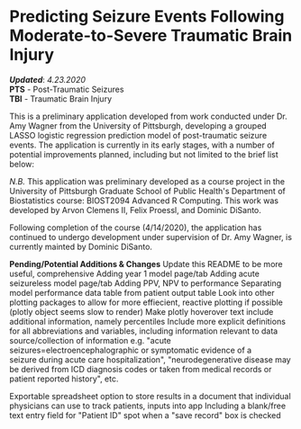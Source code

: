 # Predicting Seizure Events Following Moderate-to-Severe Traumatic Brain Injury
***Updated***: *4.23.2020*  
**PTS** - Post-Traumatic Seizures  
**TBI** - Traumatic Brain Injury

This is a preliminary application developed from work conducted under Dr. Amy Wagner from the University of Pittsburgh, developing a grouped LASSO logistic regression prediction model of post-traumatic seizure events. The application is currently in its early stages, with a number of potential improvements planned, including but not limited to the brief list below:

*N.B.* This application was preliminary developed as a course project in the University of Pittsburgh Graduate School of Public Health's Department of Biostatistics course: BIOST2094 Advanced R Computing. This work was developed by Arvon Clemens II, Felix Proessl, and Dominic DiSanto. 

Following completion of the course (4/14/2020), the application has continued to undergo development under supervision of Dr. Amy Wagner, is currently mainted by Dominic DiSanto.


**Pending/Potential Additions & Changes**
Update this README to be more useful, comprehensive
Adding year 1 model page/tab
Adding acute seizureless model page/tab
Adding PPV, NPV to performance
Separating model performance data table from patient output table 
Look into other plotting packages to allow for more effiecient, reactive plotting if possible (plotly object seems slow to render)
Make plotly hoverover text include additional information, namely percentiles
Include more explicit definitions for all abbreviations and variables, including information relevant to data source/collection of information 
   e.g. 
  "acute seizures=electroencephalographic or symptomatic evidence of a  
	seizure during acute care hospitalization", "neurodegenerative disease 
  may be derived from ICD diagnosis codes or taken from 
	medical records or patient reported history", etc. 

Exportable spreadsheet option to store results in a document that individual physicians can use to track patients, inputs into app
	Including a blank/free text entry field for "Patient ID" spot when a "save record" box is checked
